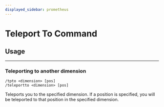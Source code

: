 ```yaml
---
displayed_sidebar: prometheus
---
```


# Teleport To Command

## Usage
---

### Teleporting to another dimension

```text
/tpto <dimension> [pos]
/teleportto <dimension> [pos]
```

Teleports you to the specified dimension. If a position is specified, you will be teleported to that position in the specified dimension.